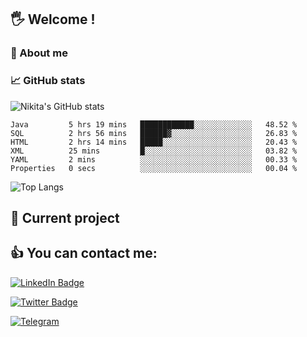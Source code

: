 ## 🖐 Welcome !

### 🙂 About me

### 📈 GitHub stats
![Nikita's GitHub stats](https://github-readme-stats.vercel.app/api?username=DOMOKUL&show_icons=true&theme=gruvbox)

<!--START_SECTION:waka-->

```text
Java         5 hrs 19 mins   ████████████░░░░░░░░░░░░░   48.52 %
SQL          2 hrs 56 mins   ██████▓░░░░░░░░░░░░░░░░░░   26.83 %
HTML         2 hrs 14 mins   █████░░░░░░░░░░░░░░░░░░░░   20.43 %
XML          25 mins         █░░░░░░░░░░░░░░░░░░░░░░░░   03.82 %
YAML         2 mins          ░░░░░░░░░░░░░░░░░░░░░░░░░   00.33 %
Properties   0 secs          ░░░░░░░░░░░░░░░░░░░░░░░░░   00.04 %
```

<!--END_SECTION:waka-->

![Top Langs](https://github-readme-stats.vercel.app/api/top-langs/?username=DOMOKUL&layout=compact&show_icons=true&theme=gruvbox)

## 🎨 Current project

## 👍 You can contact me:

[![LinkedIn Badge](https://img.shields.io/badge/LinkedIn-Profile-informational?style=flat&logo=linkedin&logoColor=white&color=0D76A8)](https://www.linkedin.com/in/strokach-nikita-810b50230/)

[![Twitter Badge](https://img.shields.io/badge/Twitter-Profile-informational?style=flat&logo=twitter&logoColor=white&color=0D76A8)](https://twitter.com/domokul)

[![Telegram](https://img.shields.io/badge/Telegram-Profile-informational?style=flat&logo=telegram&logoColor=white&color=0D76A8)](https://t.me/Domokul)


